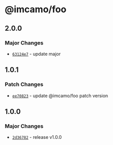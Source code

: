 # @imcamo/foo

## 2.0.0

### Major Changes

- [`63124e7`](https://github.com/imcamo/circular-dependency-package/commit/63124e7c28e7b5bd5d5a29e18695de8a99f69288) - update major

## 1.0.1

### Patch Changes

- [`ee70823`](https://github.com/imcamo/circular-dependency-package/commit/ee70823732ea3f88df50cb3d3b4cfabb8081b1aa) - update @imcamo/foo patch version

## 1.0.0

### Major Changes

- [`2d36782`](https://github.com/imcamo/circular-dependency-package/commit/2d3678241073c22ab58f239902c4734c127947a7) - release v1.0.0
